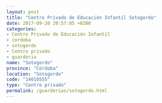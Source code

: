 ```yaml
---
layout: post
title: "Centro Privado de Educación Infantil Sotogordo"
date: 2017-09-20 20:57:05 +0200
categories:
- Centro Privado de Educación Infantil
- cordoba
- sotogordo
- Centro privado
- guarderia
name: "Sotogordo"
province: "Córdoba"
location: "Sotogordo"
code: "14010555"
type: "Centro privado"
permalink: /guarderias/sotogordo.html
---
```

